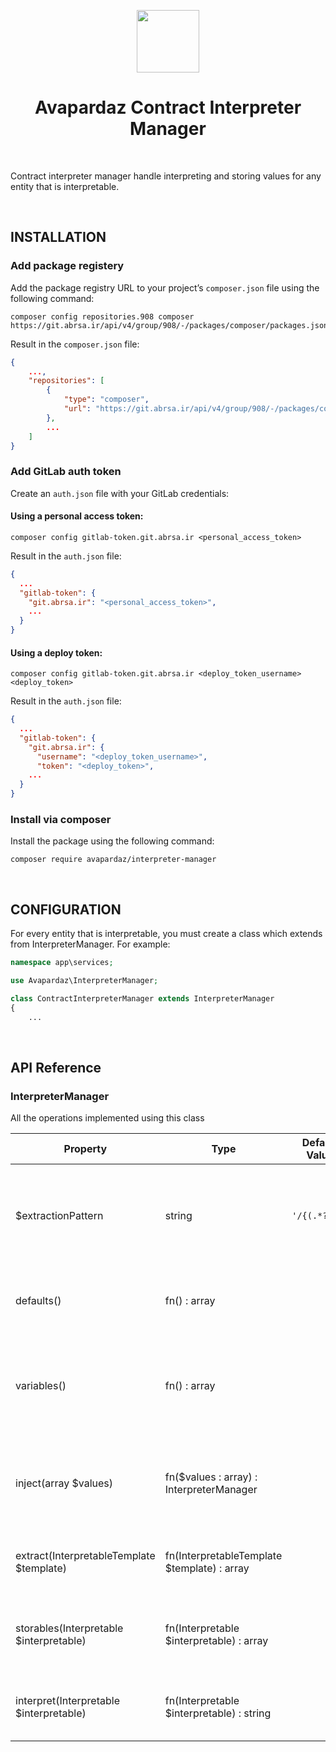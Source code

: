 <p align="center">
    <a href="https://github.com/avx" target="_blank">
        <img src="https://avapardaz.ir/_nuxt/img/avapardaz-logo.56c88f3.png" height="100px">
    </a>
    <h1 align="center">Avapardaz Contract Interpreter Manager</h1>
    <br>
</p>

Contract interpreter manager handle interpreting and storing values for any entity that is interpretable.

<br/>

## INSTALLATION

### Add package registery

Add the package registry URL to your project’s `composer.json` file using the following command:

```
composer config repositories.908 composer https://git.abrsa.ir/api/v4/group/908/-/packages/composer/packages.json
```

Result in the `composer.json` file:

```json
{
    ...,
    "repositories": [
        {
            "type": "composer",
            "url": "https://git.abrsa.ir/api/v4/group/908/-/packages/composer/packages.json"
        },
        ...
    ]
}
```

### Add GitLab auth token

Create an `auth.json` file with your GitLab credentials:

#### Using a personal access token:

```
composer config gitlab-token.git.abrsa.ir <personal_access_token>
```

Result in the `auth.json` file:

```json
{
  ...
  "gitlab-token": {
    "git.abrsa.ir": "<personal_access_token>",
    ...
  }
}
```

#### Using a deploy token:

```
composer config gitlab-token.git.abrsa.ir <deploy_token_username> <deploy_token>
```

Result in the `auth.json` file:

```json
{
  ...
  "gitlab-token": {
    "git.abrsa.ir": {
      "username": "<deploy_token_username>",
      "token": "<deploy_token>",
    ...
  }
}
```

### Install via composer

Install the package using the following command:

```
composer require avapardaz/interpreter-manager
```

<br/>

## CONFIGURATION

For every entity that is interpretable, you must create a class which extends from InterpreterManager. For example:

```php
namespace app\services;

use Avapardaz\InterpreterManager;

class ContractInterpreterManager extends InterpreterManager
{
    ...
```
<br/>

## API Reference

### InterpreterManager

All the operations implemented using this class

| Property                                 | Type                                             | Default Value    | Description    
| ---------------------------------------- | ------------------------------------------------ | ---------------- | --------------
| $extractionPattern                       | string                                           | `'/{(.*?)}/'`    | The pattern that use to extract variables from interpretable template content
| defaults()                               | fn() : array                                     |                  | Default interpreter adapters for global variables
| variables()                              | fn() : array                                     |                  | Return array of all interpreter registered variables with their label, key and default value
| inject(array $values)                    | fn($values : array) : InterpreterManager         |                  | Inject values to interpreter at runtime to override default values with exact values
| extract(InterpretableTemplate $template) | fn(InterpretableTemplate $template) : array      |                  | Extract all interpretable variable from interpretable template
| storables(Interpretable $interpretable)  | fn(Interpretable $interpretable) : array         |                  | Get all interpretables storable variable along their values
| interpret(Interpretable $interpretable)  | fn(Interpretable $interpretable) : string        |                  | Interpret interpretable using registered variables